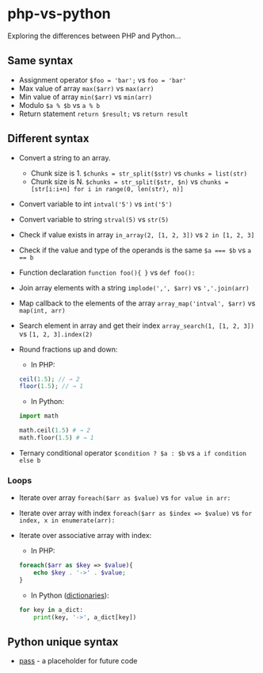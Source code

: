 # php-vs-python

Exploring the differences between PHP and Python…

## Same syntax

* Assignment operator `$foo = 'bar';` vs `foo = 'bar'`
* Max value of array `max($arr)` vs `max(arr)`
* Min value of array `min($arr)` vs `min(arr)`
* Modulo `$a % $b` vs `a % b`
* Return statement `return $result;` vs `return result`

## Different syntax

* Convert a string to an array. 
  * Chunk size is 1. `$chunks = str_split($str)` vs `chunks = list(str)`
  * Chunk size is N. `$chunks = str_split($str, $n)` vs `chunks = [str[i:i+n] for i in range(0, len(str), n)]`
* Convert variable to int `intval('5')` vs `int('5')`
* Convert variable to string `strval(5)` vs `str(5)`
* Check if value exists in array `in_array(2, [1, 2, 3])` vs `2 in [1, 2, 3]`
* Check if the value and type of the operands is the same `$a === $b` vs `a == b`
* Function declaration `function foo(){ }` vs `def foo():`
* Join array elements with a string `implode(',', $arr)` vs `','.join(arr)`
* Map callback to the elements of the array `array_map('intval', $arr)` vs `map(int, arr)`
* Search element in array and get their index `array_search(1, [1, 2, 3])` vs `[1, 2, 3].index(2)`
* Round fractions up and down:
  * In PHP:
  ```php
  ceil(1.5); // → 2
  floor(1.5); // → 1
  ```
 
  * In Python:
  ```py
  import math
  
  math.ceil(1.5) # → 2
  math.floor(1.5) # → 1
  ```
  
* Ternary conditional operator `$condition ? $a : $b` vs `a if condition else b`

### Loops

* Iterate over array `foreach($arr as $value)` vs `for value in arr:`
* Iterate over array with index `foreach($arr as $index => $value)` vs `for index, x in enumerate(arr):`
* Iterate over associative array with index:
 
  * In PHP: 
  ```php
  foreach($arr as $key => $value){
      echo $key . '->' . $value;
  }
  ```

  * In Python ([dictionaries](https://www.w3schools.com/python/python_dictionaries.asp)): 
  ```py
  for key in a_dict:
      print(key, '->', a_dict[key])
  ```

## Python unique syntax

* [pass](https://www.w3schools.com/python/ref_keyword_pass.asp) - a placeholder for future code
